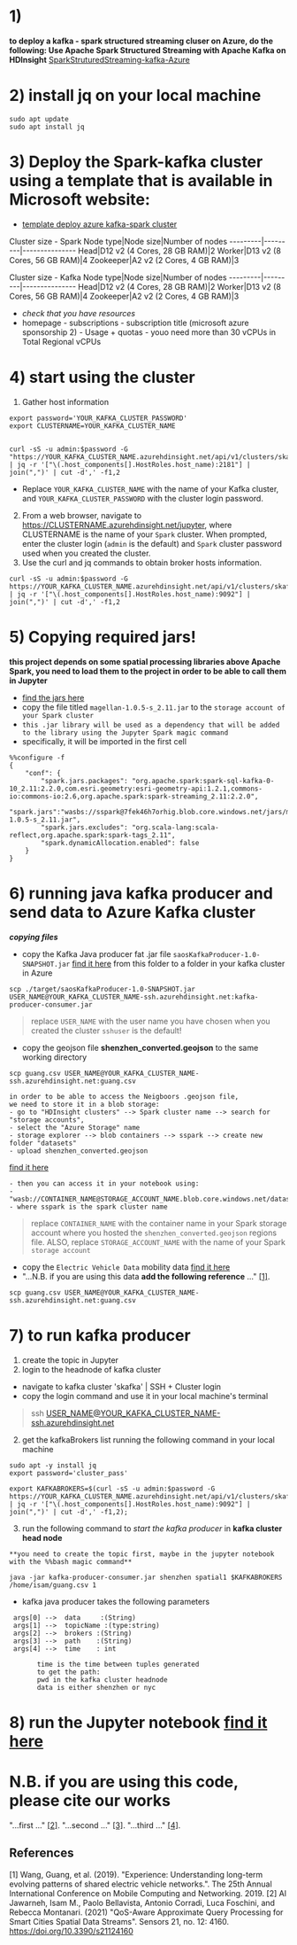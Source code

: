 # 1) 
**to deploy a kafka - spark structured streaming cluser on Azure, do the following: Use Apache Spark Structured Streaming with Apache Kafka on HDInsight** 
[SparkStruturedStreaming-kafka-Azure](https://docs.microsoft.com/it-it/azure/hdinsight/hdinsight-apache-kafka-spark-structured-streaming)

# 2) install jq on your local machine
```
sudo apt update
sudo apt install jq
```

# 3) Deploy the Spark-kafka cluster using a template that is available in Microsoft website:
- [template deploy azure kafka-spark cluster](https://docs.microsoft.com/it-it/azure/hdinsight/hdinsight-apache-kafka-spark-structured-streaming)


Cluster size - Spark
Node type|Node size|Number of nodes
---------|---------|---------------
Head|D12 v2 (4 Cores, 28 GB RAM)|2
Worker|D13 v2 (8 Cores, 56 GB RAM)|4
Zookeeper|A2 v2 (2 Cores, 4 GB RAM)|3

Cluster size - Kafka
Node type|Node size|Number of nodes
---------|---------|---------------
Head|D12 v2 (4 Cores, 28 GB RAM)|2
Worker|D13 v2 (8 Cores, 56 GB RAM)|4
Zookeeper|A2 v2 (2 Cores, 4 GB RAM)|3


- *check that you have resources*
- homepage - subscriptions - subscription title (microsoft azure sponsorship 2) - Usage + quotas - youo need more than 30 vCPUs in Total Regional vCPUs

# 4) start using the cluster

1. Gather host information

```
export password='YOUR_KAFKA_CLUSTER_PASSWORD'
export CLUSTERNAME=YOUR_KAFKA_CLUSTER_NAME

```
```

curl -sS -u admin:$password -G "https://YOUR_KAFKA_CLUSTER_NAME.azurehdinsight.net/api/v1/clusters/skafka/services/ZOOKEEPER/components/ZOOKEEPER_SERVER" | jq -r '["\(.host_components[].HostRoles.host_name):2181"] | join(",")' | cut -d',' -f1,2
```

- Replace `YOUR_KAFKA_CLUSTER_NAME` with the name of your Kafka cluster, and `YOUR_KAFKA_CLUSTER_PASSWORD` with the cluster login password.
2. From a web browser, navigate to https://CLUSTERNAME.azurehdinsight.net/jupyter, where CLUSTERNAME is the name of your `Spark` cluster. When prompted, enter the cluster login (`admin` is the default) and `Spark` cluster password used when you created the cluster.
4. Use the curl and jq commands  to obtain broker hosts information.

```
curl -sS -u admin:$password -G https://YOUR_KAFKA_CLUSTER_NAME.azurehdinsight.net/api/v1/clusters/skafka/services/KAFKA/components/KAFKA_BROKER | jq -r '["\(.host_components[].HostRoles.host_name):9092"] | join(",")' | cut -d',' -f1,2
```
# 5) Copying required jars!
**this project depends on some spatial processing libraries above Apache Spark, you need to load them to the project in order to be able to call them in Jupyter**
- [find the jars here](./jars/)
- copy the file titled `magellan-1.0.5-s_2.11.jar` to the `storage account of your Spark cluster`
- `this .jar library will be used as a dependency that will be added to the library using the Jupyter Spark magic command`
- specifically, it will be imported in the first cell
```
%%configure -f
{
    "conf": {
        "spark.jars.packages": "org.apache.spark:spark-sql-kafka-0-10_2.11:2.2.0,com.esri.geometry:esri-geometry-api:1.2.1,commons-io:commons-io:2.6,org.apache.spark:spark-streaming_2.11:2.2.0",
        "spark.jars":"wasbs://sspark@7fek46h7orhig.blob.core.windows.net/jars/magellan-1.0.5-s_2.11.jar",
        "spark.jars.excludes": "org.scala-lang:scala-reflect,org.apache.spark:spark-tags_2.11",
        "spark.dynamicAllocation.enabled": false
    }
}
```
# 6) running java kafka producer and send data to Azure Kafka cluster

***copying files***

- copy the Kafka Java producer fat .jar file `saosKafkaProducer-1.0-SNAPSHOT.jar` [find it here](./jars)  from this folder  to a folder in your kafka cluster in Azure
```
scp ./target/saosKafkaProducer-1.0-SNAPSHOT.jar USER_NAME@YOUR_KAFKA_CLUSTER_NAME-ssh.azurehdinsight.net:kafka-producer-consumer.jar
```
> replace `USER_NAME` with the user name you have chosen when you created the cluster `sshuser` is the default!
- copy the geojson file **shenzhen_converted.geojson** to the same working directory
```
scp guang.csv USER_NAME@YOUR_KAFKA_CLUSTER_NAME-ssh.azurehdinsight.net:guang.csv
```


```
in order to be able to access the Neigboors .geojson file, 
we need to store it in a blob storage:
- go to "HDInsight clusters" --> Spark cluster name --> search for "storage accounts",
- select the "Azure Storage" name 
- storage explorer --> blob containers --> sspark --> create new folder "datasets"
- upload shenzhen_converted.geojson
```
[find it here](../data/)
```
- then you can access it in your notebook using:
- "wasb://CONTAINER_NAME@STORAGE_ACCOUNT_NAME.blob.core.windows.net/datasets/shenzhen_converted.geojson"
- where sspark is the spark cluster name
```
> replace `CONTAINER_NAME` with the container name in your Spark storage account where you hosted the `shenzhen_converted.geojson` regions file. ALSO, replace `STORAGE_ACCOUNT_NAME` with the name of your Spark `storage account`

- copy the `Electric Vehicle Data` mobility data [find it here](https://www.cs.rutgers.edu/~dz220/Data.html)
- "...N.B. if you are using this data **add the following reference** ..." [[1]](#1).

```
scp guang.csv USER_NAME@YOUR_KAFKA_CLUSTER_NAME-ssh.azurehdinsight.net:guang.csv 
```

# 7) to run kafka producer
1. create the topic in Jupyter
2. login to the headnode of kafka cluster
  - navigate to kafka cluster 'skafka' | SSH + Cluster login
  - copy the login command and use it in your local machine's terminal
   > ssh USER_NAME@YOUR_KAFKA_CLUSTER_NAME-ssh.azurehdinsight.net
2. get the kafkaBrokers list running the following command in your local machine

```
sudo apt -y install jq
export password='cluster_pass'

export KAFKABROKERS=$(curl -sS -u admin:$password -G https://YOUR_KAFKA_CLUSTER_NAME.azurehdinsight.net/api/v1/clusters/skafka/services/KAFKA/components/KAFKA_BROKER | jq -r '["\(.host_components[].HostRoles.host_name):9092"] | join(",")' | cut -d',' -f1,2);
```


3. run the following command to *start the kafka producer* in **kafka cluster head node**

```
**you need to create the topic first, maybe in the jupyter notebook with the %%bash magic command**
```

```
java -jar kafka-producer-consumer.jar shenzhen spatial1 $KAFKABROKERS /home/isam/guang.csv 1
```
 - kafka java producer takes the following parameters
 ```
  args[0] -->  data     :(String) 
  args[1] -->  topicName :(type:string)
  args[2] -->  brokers :(String)
  args[3] -->  path    :(String) 
  args[4] -->  time    : int  
        
        time is the time between tuples generated
        to get the path:
        pwd in the kafka cluster headnode
        data is either shenzhen or nyc
 ```
# 8) run the Jupyter notebook [find it here](../notebooks)
# N.B. if you are using this code, please cite our works
"...first ..." [[2]](#2).
"...second ..." [[3]](#3).
"...third ..." [[4]](#4).

## References
<a id="1">[1]</a> 
Wang, Guang, et al. (2019). 
"Experience: Understanding long-term evolving patterns of shared electric vehicle networks.". 
The 25th Annual International Conference on Mobile Computing and Networking. 2019.
<a id="2">[2]</a> 
Al Jawarneh, Isam M., Paolo Bellavista, Antonio Corradi, Luca Foschini, and Rebecca Montanari.  (2021)
"QoS-Aware Approximate Query Processing for Smart Cities Spatial Data Streams".
Sensors 21, no. 12: 4160. https://doi.org/10.3390/s21124160
